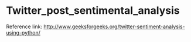 # Twitter_post_sentimental_analysis
Reference link: http://www.geeksforgeeks.org/twitter-sentiment-analysis-using-python/
